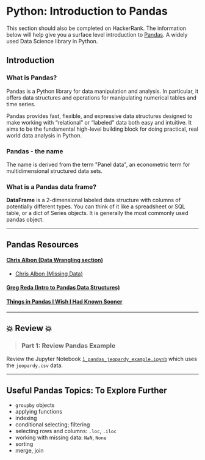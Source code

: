 # Python:  Introduction to Pandas    

This section should also be completed on HackerRank. The information below will help give you a surface level introduction to [Pandas](https://pandas.pydata.org/). A widely used Data Science library in Python.

## Introduction
### What is Pandas?

Pandas is a Python library for data manipulation and analysis. In particular, it offers data structures and operations for manipulating numerical tables and time series.   

Pandas provides fast, flexible, and expressive data structures designed to make working with “relational” or “labeled” data both easy and intuitive. It aims to be the fundamental high-level building block for doing practical, real world data analysis in Python.

### Pandas - the name
The name is derived from the term "Panel data", an econometric term for multidimensional structured data sets.  

### What is a Pandas data frame?  
**DataFrame** is a 2-dimensional labeled data structure with columns of potentially different types. You can think of it like a spreadsheet or SQL table, or a dict of Series objects. It is generally the most commonly used pandas object.

---

## Pandas Resources
#### [Chris Albon (Data Wrangling section)](http://chrisalbon.com/)  
* [Chris Albon (Missing Data)](http://chrisalbon.com/python/pandas_missing_data.html)

#### [Greg Reda (Intro to Pandas Data Structures)](http://www.gregreda.com/2013/10/26/intro-to-pandas-data-structures/)  

#### [Things in Pandas I Wish I Had Known Sooner](http://nbviewer.jupyter.org/github/rasbt/python_reference/blob/master/tutorials/things_in_pandas.ipynb?utm_source=Python+Weekly+Newsletter&utm_campaign=8416b188e6-Python_Weekly_Issue_176_January_29_2015&utm_medium=email&utm_term=0_9e26887fc5-8416b188e6-312716773#Selecting-NaN-Rows)
    
---

## :boom: Review :boom:

>### Part 1:  Review Pandas Example
Review the Jupyter Notebook [`1_pandas_jeopardy_example.ipynb`](python/pandas/1_pandas_jeopardy_example.ipynb) which uses the `jeopardy.csv` data.

---

## Useful Pandas Topics: To Explore Further

* `groupby` objects
* applying functions
* indexing
* conditional selecting; filtering
* selecting rows and columns: `.loc`, `.iloc`
* working with missing data:  `NaN`, `None`
* sorting
* merge, join
